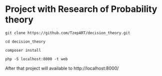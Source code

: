 Project with Research of Probability theory
====================================

`git clone https://github.com/TzepART/decision_theory.git`

`cd decision_theory`

`composer install`

`php -S localhost:8000 -t web`

After that project will available to http://localhost:8000/
